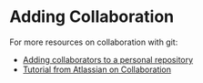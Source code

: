 # Adding Collaboration

For more resources on collaboration with git:

* [Adding collaborators to a personal repository](https://help.github.com/articles/adding-collaborators-to-a-personal-repository/)
* [Tutorial from Atlassian on Collaboration](https://www.atlassian.com/git/tutorials/syncing)